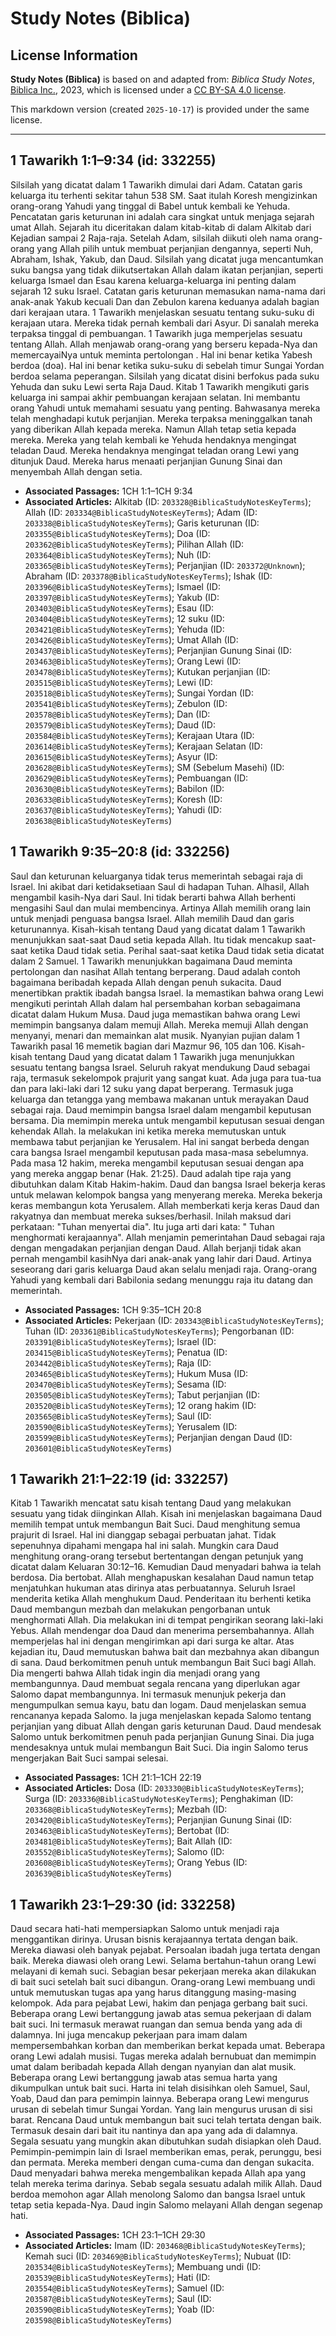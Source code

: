 # Study Notes (Biblica)

## License Information

**Study Notes (Biblica)** is based on and adapted from: _Biblica Study Notes_, [Biblica Inc.](https://www.biblica.com/), 2023, which is licensed under a [CC BY-SA 4.0 license](https://creativecommons.org/licenses/by-sa/4.0/legalcode.en).

This markdown version (created `2025-10-17`) is provided under the same license.



--------------------------------

## 1 Tawarikh 1:1–9:34 (id: 332255)

Silsilah yang dicatat dalam 1 Tawarikh dimulai dari Adam. Catatan garis keluarga itu terhenti sekitar tahun 538 SM. Saat itulah Koresh mengizinkan orang\-orang Yahudi yang tinggal di Babel untuk kembali ke Yehuda. Pencatatan garis keturunan ini adalah cara singkat untuk menjaga sejarah umat Allah. Sejarah itu diceritakan dalam kitab\-kitab di dalam Alkitab dari Kejadian sampai 2 Raja\-raja. Setelah Adam, silsilah diikuti oleh nama orang\-orang yang Allah pilih untuk membuat perjanjian dengannya, seperti Nuh, Abraham, Ishak, Yakub, dan Daud. Silsilah yang dicatat juga mencantumkan suku bangsa yang tidak diikutsertakan Allah dalam ikatan perjanjian, seperti keluarga Ismael dan Esau karena keluarga\-keluarga ini penting dalam sejarah 12 suku Israel. Catatan garis keturunan memasukan nama\-nama dari anak\-anak Yakub kecuali Dan dan Zebulon karena keduanya adalah bagian dari kerajaan utara. 1 Tawarikh menjelaskan sesuatu tentang suku\-suku di kerajaan utara. Mereka tidak pernah kembali dari Asyur. Di sanalah mereka terpaksa tinggal di pembuangan. 1 Tawarikh juga memperjelas sesuatu tentang Allah. Allah menjawab orang\-orang yang berseru kepada\-Nya dan memercayaiNya untuk meminta pertolongan . Hal ini benar ketika Yabesh berdoa (doa). Hal ini benar ketika suku\-suku di sebelah timur Sungai Yordan berdoa selama peperangan. Silsilah yang dicatat disini berfokus pada suku Yehuda dan suku Lewi serta Raja Daud. Kitab 1 Tawarikh mengikuti garis keluarga ini sampai akhir pembuangan kerajaan selatan. Ini membantu orang Yahudi untuk memahami sesuatu yang penting. Bahwasanya mereka telah menghadapi kutuk perjanjian. Mereka terpaksa meninggalkan tanah yang diberikan Allah kepada mereka. Namun Allah tetap setia kepada mereka. Mereka yang telah kembali ke Yehuda hendaknya mengingat teladan Daud. Mereka hendaknya mengingat teladan orang Lewi yang ditunjuk Daud. Mereka harus menaati perjanjian Gunung Sinai dan menyembah Allah dengan setia.

* **Associated Passages:** 1CH 1:1–1CH 9:34
* **Associated Articles:** Alkitab (ID: `203328@BiblicaStudyNotesKeyTerms`); Allah (ID: `203334@BiblicaStudyNotesKeyTerms`); Adam (ID: `203338@BiblicaStudyNotesKeyTerms`); Garis keturunan (ID: `203355@BiblicaStudyNotesKeyTerms`); Doa (ID: `203362@BiblicaStudyNotesKeyTerms`); Pilihan Allah (ID: `203364@BiblicaStudyNotesKeyTerms`); Nuh (ID: `203365@BiblicaStudyNotesKeyTerms`); Perjanjian (ID: `203372@Unknown`); Abraham (ID: `203378@BiblicaStudyNotesKeyTerms`); Ishak (ID: `203396@BiblicaStudyNotesKeyTerms`); Ismael (ID: `203397@BiblicaStudyNotesKeyTerms`); Yakub (ID: `203403@BiblicaStudyNotesKeyTerms`); Esau (ID: `203404@BiblicaStudyNotesKeyTerms`); 12 suku (ID: `203421@BiblicaStudyNotesKeyTerms`); Yehuda (ID: `203426@BiblicaStudyNotesKeyTerms`); Umat Allah (ID: `203437@BiblicaStudyNotesKeyTerms`); Perjanjian Gunung Sinai (ID: `203463@BiblicaStudyNotesKeyTerms`); Orang Lewi (ID: `203478@BiblicaStudyNotesKeyTerms`); Kutukan perjanjian (ID: `203515@BiblicaStudyNotesKeyTerms`); Lewi (ID: `203518@BiblicaStudyNotesKeyTerms`); Sungai Yordan (ID: `203541@BiblicaStudyNotesKeyTerms`); Zebulon (ID: `203578@BiblicaStudyNotesKeyTerms`); Dan (ID: `203579@BiblicaStudyNotesKeyTerms`); Daud (ID: `203584@BiblicaStudyNotesKeyTerms`); Kerajaan Utara (ID: `203614@BiblicaStudyNotesKeyTerms`); Kerajaan Selatan (ID: `203615@BiblicaStudyNotesKeyTerms`); Asyur (ID: `203628@BiblicaStudyNotesKeyTerms`); SM (Sebelum Masehi) (ID: `203629@BiblicaStudyNotesKeyTerms`); Pembuangan  (ID: `203630@BiblicaStudyNotesKeyTerms`); Babilon (ID: `203633@BiblicaStudyNotesKeyTerms`); Koresh (ID: `203637@BiblicaStudyNotesKeyTerms`); Yahudi (ID: `203638@BiblicaStudyNotesKeyTerms`)

## 1 Tawarikh 9:35–20:8 (id: 332256)

Saul dan keturunan keluarganya tidak terus memerintah sebagai raja di Israel. Ini akibat dari ketidaksetiaan Saul di hadapan Tuhan. Alhasil, Allah mengambil kasih\-Nya dari Saul. Ini tidak berarti bahwa Allah berhenti mengasihi Saul dan mulai membencinya. Artinya Allah memilih orang lain untuk menjadi penguasa bangsa Israel. Allah memilih Daud dan garis keturunannya. Kisah\-kisah tentang Daud yang dicatat dalam 1 Tawarikh menunjukkan saat\-saat Daud setia kepada Allah. Itu tidak mencakup saat\-saat ketika Daud tidak setia. Perihal saat\-saat ketika Daud tidak setia dicatat dalam 2 Samuel. 1 Tawarikh menunjukkan bagaimana Daud meminta pertolongan dan nasihat Allah tentang berperang. Daud adalah contoh bagaimana beribadah kepada Allah dengan penuh sukacita. Daud menertibkan praktik ibadah bangsa Israel. Ia memastikan bahwa orang Lewi mengikuti perintah Allah dalam hal persembahan korban sebagaimana dicatat dalam Hukum Musa. Daud juga memastikan bahwa orang Lewi memimpin bangsanya dalam memuji Allah. Mereka memuji Allah dengan menyanyi, menari dan memainkan alat musik. Nyanyian pujian dalam 1 Tawarikh pasal 16 memetik bagian dari Mazmur 96, 105 dan 106\. Kisah\-kisah tentang Daud yang dicatat dalam 1 Tawarikh juga menunjukkan sesuatu tentang bangsa Israel. Seluruh rakyat mendukung Daud sebagai raja, termasuk sekelompok prajurit yang sangat kuat. Ada juga para tua\-tua dan para laki\-laki dari 12 suku yang dapat berperang. Termasuk juga keluarga dan tetangga yang membawa makanan untuk merayakan Daud sebagai raja. Daud memimpin bangsa Israel dalam mengambil keputusan bersama. Dia memimpin mereka untuk mengambil keputusan sesuai dengan kehendak Allah. Ia melakukan ini ketika mereka memutuskan untuk membawa tabut perjanjian ke Yerusalem. Hal ini sangat berbeda dengan cara bangsa Israel mengambil keputusan pada masa\-masa sebelumnya. Pada masa 12 hakim, mereka mengambil keputusan sesuai dengan apa yang mereka anggap benar (Hak. 21:25\). Daud adalah tipe raja yang dibutuhkan dalam Kitab Hakim\-hakim. Daud dan bangsa Israel bekerja keras untuk melawan kelompok bangsa yang menyerang mereka. Mereka bekerja keras membangun kota Yerusalem. Allah memberkati kerja keras Daud dan rakyatnya dan membuat mereka sukses/berhasil. Inilah maksud dari perkataan: "Tuhan menyertai dia". Itu juga arti dari kata: " Tuhan menghormati kerajaannya". Allah menjamin pemerintahan Daud sebagai raja dengan mengadakan perjanjian dengan Daud. Allah berjanji tidak akan pernah mengambil kasihNya dari anak\-anak yang lahir dari Daud. Artinya seseorang dari garis keluarga Daud akan selalu menjadi raja. Orang\-orang Yahudi yang kembali dari Babilonia sedang menunggu raja itu datang dan memerintah.

* **Associated Passages:** 1CH 9:35–1CH 20:8
* **Associated Articles:** Pekerjaan (ID: `203343@BiblicaStudyNotesKeyTerms`); Tuhan (ID: `203361@BiblicaStudyNotesKeyTerms`); Pengorbanan (ID: `203391@BiblicaStudyNotesKeyTerms`); Israel (ID: `203415@BiblicaStudyNotesKeyTerms`); Penatua (ID: `203442@BiblicaStudyNotesKeyTerms`); Raja (ID: `203465@BiblicaStudyNotesKeyTerms`); Hukum Musa (ID: `203470@BiblicaStudyNotesKeyTerms`); Sesama (ID: `203505@BiblicaStudyNotesKeyTerms`); Tabut perjanjian (ID: `203520@BiblicaStudyNotesKeyTerms`); 12 orang hakim (ID: `203565@BiblicaStudyNotesKeyTerms`); Saul (ID: `203590@BiblicaStudyNotesKeyTerms`); Yerusalem (ID: `203599@BiblicaStudyNotesKeyTerms`); Perjanjian dengan Daud (ID: `203601@BiblicaStudyNotesKeyTerms`)

## 1 Tawarikh 21:1–22:19 (id: 332257)

Kitab 1 Tawarikh mencatat satu kisah tentang Daud yang melakukan sesuatu yang tidak diinginkan Allah. Kisah ini menjelaskan bagaimana Daud memilih tempat untuk membangun Bait Suci. Daud menghitung semua prajurit di Israel. Hal ini dianggap sebagai perbuatan jahat. Tidak sepenuhnya dipahami mengapa hal ini salah. Mungkin cara Daud menghitung orang\-orang tersebut bertentangan dengan petunjuk yang dicatat dalam Keluaran 30:12–16\. Kemudian Daud menyadari bahwa ia telah berdosa. Dia bertobat. Allah menghapuskan kesalahan Daud namun tetap menjatuhkan hukuman atas dirinya atas perbuatannya. Seluruh Israel menderita ketika Allah menghukum Daud. Penderitaan itu berhenti ketika Daud membangun mezbah dan melakukan pengorbanan untuk menghormati Allah. Dia melakukan ini di tempat pengirikan seorang laki\-laki Yebus. Allah mendengar doa Daud dan menerima persembahannya. Allah memperjelas hal ini dengan mengirimkan api dari surga ke altar. Atas kejadian itu, Daud memutuskan bahwa bait dan mezbahnya akan dibangun di sana. Daud berkomitmen penuh untuk membangun Bait Suci bagi Allah. Dia mengerti bahwa Allah tidak ingin dia menjadi orang yang membangunnya. Daud membuat segala rencana yang diperlukan agar Salomo dapat membangunnya. Ini termasuk menunjuk pekerja dan mengumpulkan semua kayu, batu dan logam. Daud menjelaskan semua rencananya kepada Salomo. Ia juga menjelaskan kepada Salomo tentang perjanjian yang dibuat Allah dengan garis keturunan Daud. Daud mendesak Salomo untuk berkomitmen penuh pada perjanjian Gunung Sinai. Dia juga mendesaknya untuk mulai membangun Bait Suci. Dia ingin Salomo terus mengerjakan Bait Suci sampai selesai.

* **Associated Passages:** 1CH 21:1–1CH 22:19
* **Associated Articles:** Dosa (ID: `203330@BiblicaStudyNotesKeyTerms`); Surga (ID: `203336@BiblicaStudyNotesKeyTerms`); Penghakiman (ID: `203368@BiblicaStudyNotesKeyTerms`); Mezbah (ID: `203420@BiblicaStudyNotesKeyTerms`); Perjanjian Gunung Sinai (ID: `203463@BiblicaStudyNotesKeyTerms`); Bertobat (ID: `203481@BiblicaStudyNotesKeyTerms`); Bait Allah (ID: `203552@BiblicaStudyNotesKeyTerms`); Salomo (ID: `203608@BiblicaStudyNotesKeyTerms`); Orang Yebus (ID: `203639@BiblicaStudyNotesKeyTerms`)

## 1 Tawarikh 23:1–29:30 (id: 332258)

Daud secara hati\-hati mempersiapkan Salomo untuk menjadi raja menggantikan dirinya. Urusan bisnis kerajaannya tertata dengan baik. Mereka diawasi oleh banyak pejabat. Persoalan ibadah juga tertata dengan baik. Mereka diawasi oleh orang Lewi. Selama bertahun\-tahun orang Lewi melayani di kemah suci. Sebagian besar pekerjaan mereka akan dilakukan di bait suci setelah bait suci dibangun. Orang\-orang Lewi membuang undi untuk memutuskan tugas apa yang harus ditanggung masing\-masing kelompok. Ada para pejabat Lewi, hakim dan penjaga gerbang bait suci. Beberapa orang Lewi bertanggung jawab atas semua pekerjaan di dalam bait suci. Ini termasuk merawat ruangan dan semua benda yang ada di dalamnya. Ini juga mencakup pekerjaan para imam dalam mempersembahkan korban dan memberikan berkat kepada umat. Beberapa orang Lewi adalah musisi. Tugas mereka adalah bernubuat dan memimpin umat dalam beribadah kepada Allah dengan nyanyian dan alat musik. Beberapa orang Lewi bertanggung jawab atas semua harta yang dikumpulkan untuk bait suci. Harta ini telah disisihkan oleh Samuel, Saul, Yoab, Daud dan para pemimpin lainnya. Beberapa orang Lewi mengurus urusan di sebelah timur Sungai Yordan. Yang lain mengurus urusan di sisi barat. Rencana Daud untuk membangun bait suci telah tertata dengan baik. Termasuk desain dari bait itu nantinya dan apa yang ada di dalamnya. Segala sesuatu yang mungkin akan dibutuhkan sudah disiapkan oleh Daud. Pemimpin\-pemimpin lain di Israel memberikan emas, perak, perunggu, besi dan permata. Mereka memberi dengan cuma\-cuma dan dengan sukacita. Daud menyadari bahwa mereka mengembalikan kepada Allah apa yang telah mereka terima darinya. Sebab segala sesuatu adalah milik Allah. Daud berdoa memohon agar Allah menolong Salomo dan bangsa Israel untuk tetap setia kepada\-Nya. Daud ingin Salomo melayani Allah dengan segenap hati.

* **Associated Passages:** 1CH 23:1–1CH 29:30
* **Associated Articles:** Imam (ID: `203468@BiblicaStudyNotesKeyTerms`); Kemah suci (ID: `203469@BiblicaStudyNotesKeyTerms`); Nubuat (ID: `203534@BiblicaStudyNotesKeyTerms`); Membuang undi (ID: `203539@BiblicaStudyNotesKeyTerms`); Hati (ID: `203554@BiblicaStudyNotesKeyTerms`); Samuel (ID: `203587@BiblicaStudyNotesKeyTerms`); Saul (ID: `203590@BiblicaStudyNotesKeyTerms`); Yoab (ID: `203598@BiblicaStudyNotesKeyTerms`)

